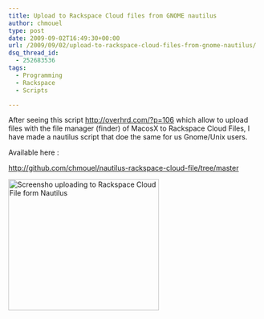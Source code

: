 ```yaml
---
title: Upload to Rackspace Cloud files from GNOME nautilus
author: chmouel
type: post
date: 2009-09-02T16:49:30+00:00
url: /2009/09/02/upload-to-rackspace-cloud-files-from-gnome-nautilus/
dsq_thread_id:
  - 252683536
tags:
  - Programming
  - Rackspace
  - Scripts

---
```

After seeing this script <http://overhrd.com/?p=106> which allow to upload files with the file manager (finder) of MacosX to Rackspace Cloud Files, I have made a nautilus script that doe the same for us Gnome/Unix users.

Available here :

<http://github.com/chmouel/nautilus-rackspace-cloud-file/tree/master>

<p style="text-align: center;">
  <p>
    <img loading="lazy" class="aligncenter size-medium wp-image-190" title="Screensho uploading to Rackspace Cloud File form Nautilus" src="/wp-content/uploads/2009/09/Screenshot1-300x262.png" alt="Screensho uploading to Rackspace Cloud File form Nautilus" width="300" height="262" srcset="https://blog.chmouel.com/wp-content/uploads/2009/09/Screenshot1-300x262.png 300w, https://blog.chmouel.com/wp-content/uploads/2009/09/Screenshot1.png 847w" sizes="(max-width: 300px) 100vw, 300px" />
  </p>